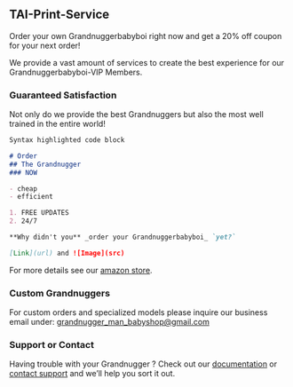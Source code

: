 ## TAI-Print-Service

Order your own Grandnuggerbabyboi right now and get a 20% off coupon for your next order!

We provide a vast amount of services to create the best experience for our Grandnuggerbabyboi-VIP Members.

### Guaranteed Satisfaction

Not only do we provide the best Grandnuggers but also the most well trained in the entire world!

```markdown
Syntax highlighted code block

# Order
## The Grandnugger
### NOW

- cheap
- efficient

1. FREE UPDATES
2. 24/7

**Why didn't you** _order your Grandnuggerbabyboi_ `yet?` 

[Link](url) and ![Image](src)
```

For more details see our [amazon store](https://guides.github.com/features/mastering-markdown/).

### Custom Grandnuggers
For custom orders and specialized models please inquire our business email under: grandnugger_man_babyshop@gmail.com

### Support or Contact

Having trouble with your Grandnugger ? Check out our [documentation](https://help.github.com/categories/github-pages-basics/) or [contact support](https://github.com/contact) and we’ll help you sort it out.
